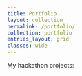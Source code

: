 ```yaml
---
title: Portfolio
layout: collection
permalink: /portfolio/
collection: portfolio
entries_layout: grid
classes: wide
---
```


My hackathon projects:
